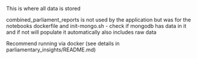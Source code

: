 This is where all data is stored

combined_parliament_reports is not used by the application but was for the notebooks
dockerfile and init-mongo.sh - check if mongodb has data in it and if not will populate it automatically
also includes raw data

Recommend running via docker (see details in parliamentary_insights/README.md)
